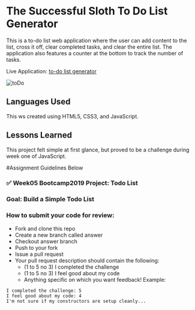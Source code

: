 #  The Successful Sloth To Do List Generator

This is a to-do list web application where the user can add content to the list, cross it off, clear completed tasks, and clear the entire list. The application also features a counter at the bottom to track the number of tasks.

Live Application: [to-do list generator](https://planslowlybud.netlify.app/)

![toDo](https://user-images.githubusercontent.com/101942628/164874263-68a04a63-dfca-47e2-a301-558a12306108.PNG)

## Languages Used

This ws created using HTML5, CSS3, and JavaScript.

## Lessons Learned

This project felt simple at first glance, but proved to be a challenge during week one of JavaScript.

#Assignment Guidelines Below

### ✅ Week05 Bootcamp2019 Project: Todo List
### Goal: Build a Simple Todo List
### How to submit your code for review:
- Fork and clone this repo
- Create a new branch called answer
- Checkout answer branch
- Push to your fork
- Issue a pull request
- Your pull request description should contain the following:
  - (1 to 5 no 3) I completed the challenge
  - (1 to 5 no 3) I feel good about my code
  - Anything specific on which you want feedback!
Example:
```
I completed the challenge: 5
I feel good about my code: 4
I'm not sure if my constructors are setup cleanly...
```

